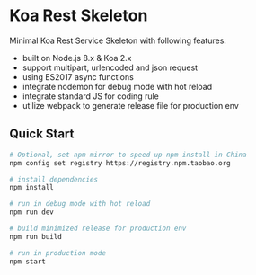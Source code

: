 # Koa Rest Skeleton

Minimal Koa Rest Service Skeleton with following features:

- built on Node.js 8.x & Koa 2.x
- support multipart, urlencoded and json request
- using ES2017 async functions
- integrate nodemon for debug mode with hot reload
- integrate standard JS for coding rule
- utilize webpack to generate release file for production env

## Quick Start

``` bash
# Optional, set npm mirror to speed up npm install in China
npm config set registry https://registry.npm.taobao.org

# install dependencies
npm install

# run in debug mode with hot reload
npm run dev

# build minimized release for production env
npm run build

# run in production mode
npm start
```
